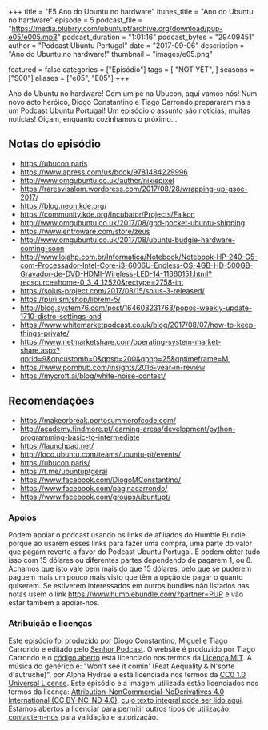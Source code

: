 +++
title = "E5 Ano do Ubuntu no hardware"
itunes_title = "Ano do Ubuntu no hardware"
episode = 5
podcast_file = "https://media.blubrry.com/ubuntupt/archive.org/download/pup-e05/e005.mp3"
podcast_duration = "1:01:16"
podcast_bytes = "29409451"
author = "Podcast Ubuntu Portugal"
date = "2017-09-06"
description = "Ano do Ubuntu no hardware!"
thumbnail = "images/e05.png"

featured = false
categories = ["Episódio"]
tags = [
  "NOT YET",
]
seasons = ["S00"]
aliases = ["e05", "E05"]
+++

Ano do Ubuntu no hardware!
Com um pé na Ubucon, aqui vamos nós!
Num novo acto heróico, Diogo Constantino e Tiago Carrondo prepararam mais um Podcast Ubuntu Portugal!
Um episódio o assunto são notícias, muitas notícias!
Oiçam, enquanto cozinhamos o próximo…

## Notas do episódio
* https://ubucon.paris
* https://www.apress.com/us/book/9781484229996
* http://www.omgubuntu.co.uk/author/nixiepixel
* https://raresvisalom.wordpress.com/2017/08/28/wrapping-up-gsoc-2017/
* https://blog.neon.kde.org/
* https://community.kde.org/Incubator/Projects/Falkon
* http://www.omgubuntu.co.uk/2017/08/gpd-pocket-ubuntu-shipping
* https://www.entroware.com/store/zeus
* http://www.omgubuntu.co.uk/2017/08/ubuntu-budgie-hardware-coming-soon
* http://www.lojahp.com.br/Informatica/Notebook/Notebook-HP-240-G5-com-Processador-Intel-Core-i3-6006U-Endless-OS-4GB-HD-500GB-Gravador-de-DVD-HDMI-Wireless-LED-14-11660151.html?recsource=home-0_3_4_12520&rectype=2758-int
* https://solus-project.com/2017/08/15/solus-3-released/
* https://puri.sm/shop/librem-5/
* http://blog.system76.com/post/164608231763/popos-weekly-update-1710-distro-settings-and
* https://www.whitemarketpodcast.co.uk/blog/2017/08/07/how-to-keep-things-private/
* https://www.netmarketshare.com/operating-system-market-share.aspx?qprid=9&qpcustomb=0&qpsp=200&qpnp=25&qptimeframe=M 
* https://www.pornhub.com/insights/2016-year-in-review
* https://mycroft.ai/blog/white-noise-contest/

## Recomendações
* https://makeorbreak.portosummerofcode.com/
* http://academy.findmore.pt/learning-areas/development/python-programming-basic-to-intermediate
* https://launchpad.net/
* http://loco.ubuntu.com/teams/ubuntu-pt/events/
* https://ubucon.paris/
* https://t.me/ubuntuptgeral
* https://www.facebook.com/DiogoMConstantino/
* https://www.facebook.com/paginacarrondo/
* https://www.facebook.com/groups/ubuntupt/


### Apoios
Podem apoiar o podcast usando os links de afiliados do Humble Bundle, porque ao usarem esses links para fazer uma compra, uma parte do valor que pagam reverte a favor do Podcast Ubuntu Portugal.
E podem obter tudo isso com 15 dólares ou diferentes partes dependendo de pagarem 1, ou 8.
Achamos que isto vale bem mais do que 15 dólares, pelo que se puderem paguem mais um pouco mais visto que têm a opção de pagar o quanto quiserem.
Se estiverem interessados em outros bundles não listados nas notas usem o link https://www.humblebundle.com/?partner=PUP e vão estar também a apoiar-nos.

### Atribuição e licenças
Este episódio foi produzido por Diogo Constantino, Miguel e Tiago Carrondo e editado pelo [Senhor Podcast](https://senhorpodcast.pt/).
O website é produzido por Tiago Carrondo e o [código aberto](https://gitlab.com/podcastubuntuportugal/website) está licenciado nos termos da [Licença MIT](https://gitlab.com/podcastubuntuportugal/website/main/LICENSE).
A música do genérico é: "Won't see it comin' (Feat Aequality & N'sorte d'autruche)", por Alpha Hydrae e está licenciada nos termos da [CC0 1.0 Universal License](https://creativecommons.org/publicdomain/zero/1.0/).
Este episódio e a imagem utilizada estão licenciados nos termos da licença: [Attribution-NonCommercial-NoDerivatives 4.0 International (CC BY-NC-ND 4.0)](https://creativecommons.org/licenses/by-nc-nd/4.0/), [cujo texto integral pode ser lido aqui](https://creativecommons.org/licenses/by-nc-nd/4.0/legalcode). Estamos abertos a licenciar para permitir outros tipos de utilização, [contactem-nos](https://podcastubuntuportugal.org/contactos) para validação e autorização.

